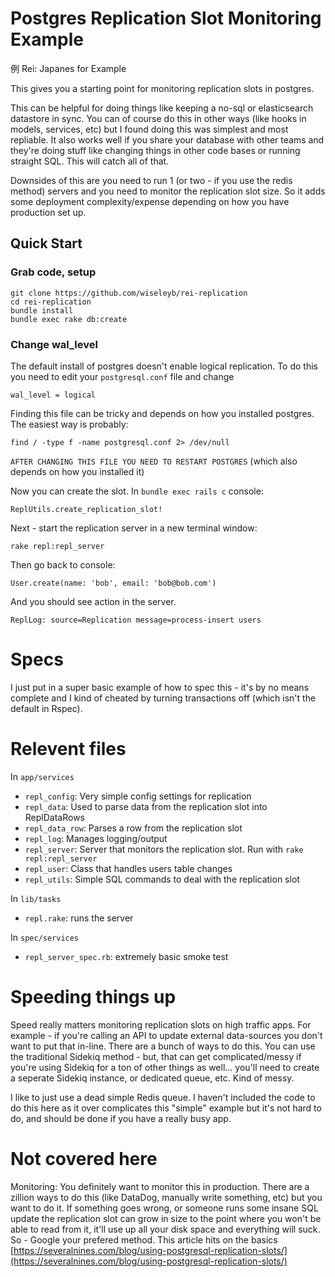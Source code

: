 # Postgres Replication Slot Monitoring Example

例 Rei: Japanes for Example

This gives you a starting point for monitoring replication slots in postgres.

This can be helpful for doing things like keeping a no-sql or elasticsearch
datastore in sync. You can of course do this in other ways (like hooks in
models, services, etc) but I found doing this was simplest and most repliable.
It also works well if you share your database with other teams and they're
doing stuff like changing things in other code bases or running straight SQL.
This will catch all of that.

Downsides of this are you need to run 1 (or two - if you use the redis method)
servers and you need to monitor the replication slot size. So it adds some
deployment complexity/expense depending on how you have production set up.

## Quick Start

### Grab code, setup

```
git clone https://github.com/wiseleyb/rei-replication
cd rei-replication
bundle install
bundle exec rake db:create
```

### Change wal_level

The default install of postgres doesn't enable logical replication. To do this
you need to edit your `postgresql.conf` file and change

`wal_level = logical`

Finding this file can be tricky and depends on how you installed postgres. The
easiest way is probably:

`find / -type f -name postgresql.conf 2> /dev/null`

`AFTER CHANGING THIS FILE YOU NEED TO RESTART POSTGRES` (which also depends on
how you installed it)

Now you can create the slot. In `bundle exec rails c` console:

```
ReplUtils.create_replication_slot!
```

Next - start the replication server in a new terminal window:

```
rake repl:repl_server
```

Then go back to console:

```
User.create(name: 'bob', email: 'bob@bob.com')
```

And you should see action in the server.

`ReplLog: source=Replication message=process-insert users`

# Specs

I just put in a super basic example of how to spec this - it's by no means
complete and I kind of cheated by turning transactions off (which isn't the
default in Rspec).

# Relevent files

In `app/services`

* `repl_config`: Very simple config settings for replication
* `repl_data`: Used to parse data from the replication slot into ReplDataRows
* `repl_data_row`: Parses a row from the replication slot
* `repl_log`: Manages logging/output
* `repl_server`: Server that monitors the replication slot. 
   Run with `rake repl:repl_server`
* `repl_user`: Class that handles users table changes
* `repl_utils`: Simple SQL commands to deal with the replication slot

In `lib/tasks`

* `repl.rake`: runs the server

In `spec/services`

* `repl_server_spec.rb`: extremely basic smoke test

# Speeding things up

Speed really matters monitoring replication slots on high traffic apps. For
example - if you're calling an API to update external data-sources you don't
want to put that in-line. There are a bunch of ways to do this. You can use the
traditional Sidekiq method - but, that can get complicated/messy if you're
using Sidekiq for a ton of other things as well... you'll need to create a
seperate Sidekiq instance, or dedicated queue, etc. Kind of messy. 

I like to just use a dead simple Redis queue. I haven't included the code to do
this here as it over complicates this "simple" example but it's not hard to do,
and should be done if you have a really busy app.

# Not covered here

Monitoring: You definitely want to monitor this in production. There are a
zillion ways to do this (like DataDog, manually write something, etc) but you
want to do it. If something goes wrong, or someone runs some insane SQL update
the replication slot can grow in size to the point where you won't be able to
read from it, it'll use up all your disk space and everything will suck. So -
Google your prefered method. This article hits on the basics
[https://severalnines.com/blog/using-postgresql-replication-slots/](https://severalnines.com/blog/using-postgresql-replication-slots/)


